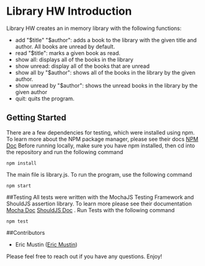 # Library HW Introduction

Library HW creates an in memory library with the following functions:
- add "$title" "$author": adds a book to the library with the given title and author. All books are unread by default.
- read "$title": marks a given book as read.
- show all: displays all of the books in the library
- show unread: display all of the books that are unread
- show all by "$author": shows all of the books in the library by the given author.
- show unread by "$author": shows the unread books in the library by the given author
- quit: quits the program.

## Getting Started

There are a few dependencies for testing, which were installed using npm. To learn more about the NPM package manager, please see their docs [NPM Doc](https://www.npmjs.com/)  Before running locally, make sure you have npm installed, then cd into the repository and run the following command

```
npm install
```
The main file is library.js.  To run the program, use the following command
```
npm start
```

##Testing
All tests were written with the MochaJS Testing Framework and ShouldJS assertion library.  To learn more please see their documentation [Mocha Doc](https://mochajs.org/) [ShouldJS Doc](https://github.com/shouldjs/should.js) . Run Tests with the following command
```
npm test
```
##Contributors
- Eric Mustin ([Eric Mustin](https://github.com/ericmustin))

Please feel free to reach out if you have any questions. Enjoy!